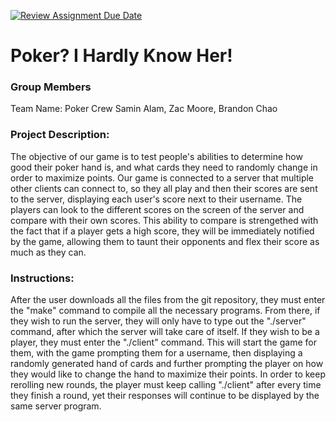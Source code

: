 [![Review Assignment Due Date](https://classroom.github.com/assets/deadline-readme-button-24ddc0f5d75046c5622901739e7c5dd533143b0c8e959d652212380cedb1ea36.svg)](https://classroom.github.com/a/SQs7pKlr)
# Poker? I Hardly Know Her!

### Group Members
Team Name: Poker Crew
Samin Alam, Zac Moore, Brandon Chao
       
### Project Description:

The objective of our game is to test people's abilities to determine how good their poker hand is, and what cards they need to randomly change in order to maximize points. Our game is connected to a server that multiple other clients can connect to, so they all play and then their scores are sent to the server, displaying each user's score next to their username. The players can look to the different scores on the screen of the server and compare with their own scores. This ability to compare is strengethed with the fact that if a player gets a high score, they will be immediately notified by the game, allowing them to taunt their opponents and flex their score as much as they can.


### Instructions:

After the user downloads all the files from the git repository, they must enter the "make" command to compile all the necessary programs. From there, if they wish to run the server, they will only have to type out the "./server" command, after which the server will take care of itself. If they wish to be a player, they must enter the "./client" command. This will start the game for them, with the game prompting them for a username, then displaying a randomly generated hand of cards and further prompting the player on how they would like to change the hand to maximize their points. In order to keep rerolling new rounds, the player must keep calling "./client" after every time they finish a round, yet their responses will continue to be displayed by the same server program.
